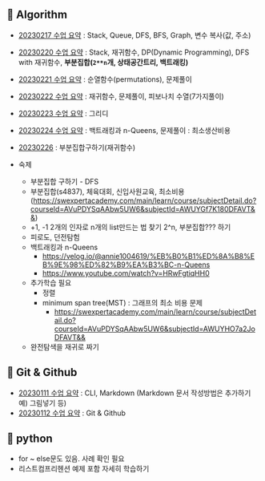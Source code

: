 ## :star2: **Algorithm**
* [20230217 수업 요약](TIL_20230217.md) : Stack, Queue, DFS, BFS, Graph, 변수 복사(값, 주소)
* [20230220 수업 요약](TIL_20230220.md) : Stack, 재귀함수, DP(Dynamic Programming), DFS with 재귀함수, **부분집합(`2**n`개, 상태공간트리, 백트래킹)**
* [20230221 수업 요약](TIL_20230221.md) : 순열함수(permutations), 문제풀이
* [20230222 수업 요약](TIL_20230222.md) : 재귀함수, 문제풀이, 피보나치 수열(7가지풀이)
* [20230223 수업 요약](TIL_20230223.md) : 그리디
* [20230224 수업 요약](TIL_20230224.md) : 백트래킹과 n-Queens, 문제풀이 : 최소생산비용
* [20230226](example/Algorithm/부분집합.py) : 부분집합구하기(재귀함수)

* 숙제
  * 부분집합 구하기 - DFS
  * 부분집합(s4837), 체육대회, 신입사원교육, 최소비용(https://swexpertacademy.com/main/learn/course/subjectDetail.do?courseId=AVuPDYSqAAbw5UW6&subjectId=AWUYGf7K180DFAVT&&)
  * +1, -1 2개의 인자로 n개의 list만드는 법 찾기 2^n, 부분집합??? 하기
  * 피로도, 던전탐험
  * 백트래킹과 n-Queens
    * https://velog.io/@annie1004619/%EB%B0%B1%ED%8A%B8%EB%9E%98%ED%82%B9%EA%B3%BC-n-Queens
    * https://www.youtube.com/watch?v=HRwFgtiqHH0
  * 추가학습 필요
    * 정렬
    * minimum span tree(MST) : 그래프의 최소 비용 문제
      * https://swexpertacademy.com/main/learn/course/subjectDetail.do?courseId=AVuPDYSqAAbw5UW6&subjectId=AWUYHO7a2JoDFAVT&&
  * 완전탐색을 재귀로 짜기

## :star2: **Git & Github**
* [20230111 수업 요약](TIL_20230111_CLI%20&%20Markdwon.md) : CLI, Markdown (Markdown 문서 작성방법은 추가하기 예) 그림넣기 등)
* [20230112 수업 요약](TIL_20230112%20Git%20&%20Github.md) : Git & Github

## :star2: **python**
* for ~ else문도 있음. 사례 확인 필요
* 리스트컴프리헨션 예제 포함 자세히 학습하기